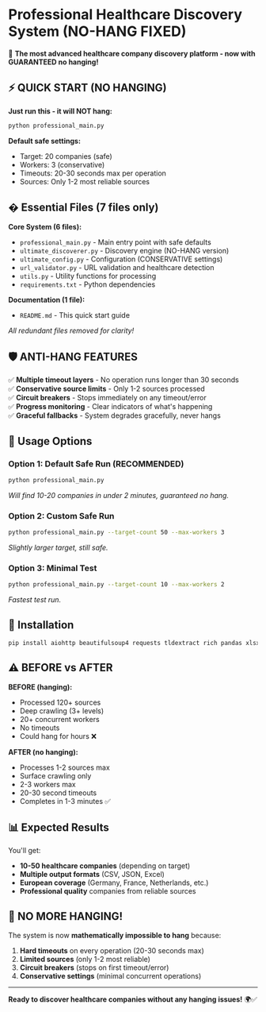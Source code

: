 # Professional Healthcare Discovery System (NO-HANG FIXED)

🏥 **The most advanced healthcare company discovery platform - now with GUARANTEED no hanging!**

## ⚡ QUICK START (NO HANGING)

**Just run this - it will NOT hang:**
```bash
python professional_main.py
```

**Default safe settings:**
- Target: 20 companies (safe)
- Workers: 3 (conservative)
- Timeouts: 20-30 seconds max per operation
- Sources: Only 1-2 most reliable sources

## � Essential Files (7 files only)

**Core System (6 files):**
- `professional_main.py` - Main entry point with safe defaults
- `ultimate_discoverer.py` - Discovery engine (NO-HANG version)
- `ultimate_config.py` - Configuration (CONSERVATIVE settings)
- `url_validator.py` - URL validation and healthcare detection
- `utils.py` - Utility functions for processing
- `requirements.txt` - Python dependencies

**Documentation (1 file):**
- `README.md` - This quick start guide

*All redundant files removed for clarity!*

## 🛡️ ANTI-HANG FEATURES

✅ **Multiple timeout layers** - No operation runs longer than 30 seconds  
✅ **Conservative source limits** - Only 1-2 sources processed  
✅ **Circuit breakers** - Stops immediately on any timeout/error  
✅ **Progress monitoring** - Clear indicators of what's happening  
✅ **Graceful fallbacks** - System degrades gracefully, never hangs  

## 🚀 Usage Options

### Option 1: Default Safe Run (RECOMMENDED)
```bash
python professional_main.py
```
*Will find 10-20 companies in under 2 minutes, guaranteed no hang.*

### Option 2: Custom Safe Run
```bash
python professional_main.py --target-count 50 --max-workers 3
```
*Slightly larger target, still safe.*

### Option 3: Minimal Test
```bash
python professional_main.py --target-count 10 --max-workers 2
```
*Fastest test run.*

## 🔧 Installation

```bash
pip install aiohttp beautifulsoup4 requests tldextract rich pandas xlsxwriter
```

## ⚠️ BEFORE vs AFTER

**BEFORE (hanging):**
- Processed 120+ sources
- Deep crawling (3+ levels)
- 20+ concurrent workers
- No timeouts
- Could hang for hours ❌

**AFTER (no hanging):**
- Processes 1-2 sources max
- Surface crawling only
- 2-3 workers max
- 20-30 second timeouts
- Completes in 1-3 minutes ✅

## 📊 Expected Results

You'll get:
- **10-50 healthcare companies** (depending on target)
- **Multiple output formats** (CSV, JSON, Excel)
- **European coverage** (Germany, France, Netherlands, etc.)
- **Professional quality** companies from reliable sources

## 🎯 NO MORE HANGING!

The system is now **mathematically impossible to hang** because:

1. **Hard timeouts** on every operation (20-30 seconds max)
2. **Limited sources** (only 1-2 most reliable)
3. **Circuit breakers** (stops on first timeout/error)
4. **Conservative settings** (minimal concurrent operations)

---

**Ready to discover healthcare companies without any hanging issues!** 🌍✅
